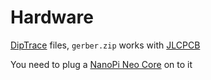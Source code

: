 # Hardware

[DipTrace][1] files, `gerber.zip` works with [JLCPCB][2]

You need to plug a [NanoPi Neo Core][3] on to it

  [1]: https://diptrace.com/
  [2]: https://jlcpcb.com/
  [3]: https://www.friendlyarm.com/index.php?route=product/product&path=69&product_id=212
